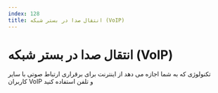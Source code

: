 ```yaml
---
index: 128
title: انتقال صدا در بستر شبکه (VoIP)
---
```

# انتقال صدا در بستر شبکه  (VoIP)

تکنولوژی که به شما اجازه می دهد از اینترنت برای برقراری ارتباط صوتی با سایر کاربران VoIP و تلفن استفاده کنید